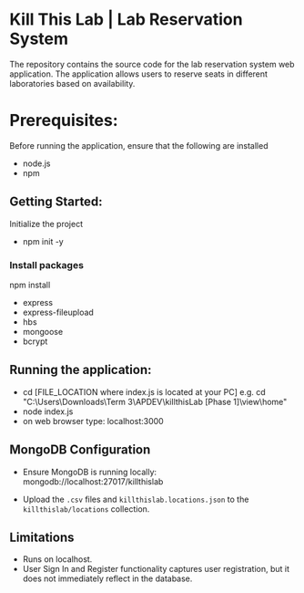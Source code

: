 # Kill This Lab | Lab Reservation System

The repository contains the source code for the lab reservation system web application.
The application allows users to reserve seats in different laboratories based on availability.

# Prerequisites:
Before running the application, ensure that the following are installed
- node.js
- npm

## Getting Started:
Initialize the project
- npm init -y
### Install packages
npm install 
- express
- express-fileupload
- hbs
- mongoose
- bcrypt

## Running the application:
- cd [FILE_LOCATION where index.js is located at your PC]
e.g. cd "C:\Users\Downloads\Term 3\APDEV\killthisLab [Phase 1]\view\home"
- node index.js
- on web browser type: localhost:3000


## MongoDB Configuration
   - Ensure MongoDB is running locally:
         mongodb://localhost:27017/killthislab

   - Upload the `.csv` files and `killthislab.locations.json` to the `killthislab/locations` collection.

## Limitations
- Runs on localhost.
- User Sign In and Register functionality captures user registration, but it does not immediately reflect in 
  the database.
